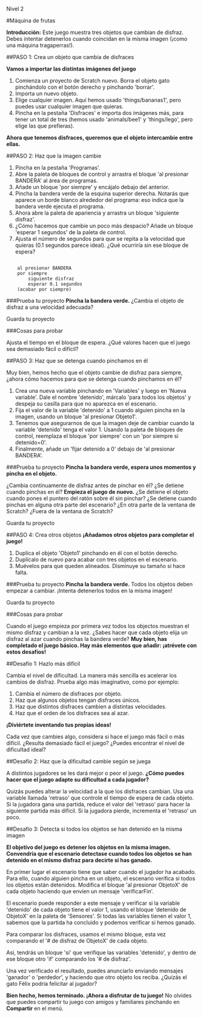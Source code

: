 Nivel 2

#Máquina de frutas

__Introducción:__
Este juego muestra tres objetos que cambian de disfraz. Debes intentar detenerlos cuando coincidan en la misma imagen (¡como una máquina tragaperras!).

##PASO 1: Crea un objeto que cambia de disfraces

__Vamos a importar las distintas imágenes del juego__

1. Comienza un proyecto de Scratch nuevo. Borra el objeto gato pinchándolo con el botón derecho y pinchando 'borrar'.
2. Importa un nuevo objeto.
3. Elige cualquier imagen. Aquí hemos usado 'things/bananas1', pero puedes usar cualquier imagen que quieras.
4. Pincha en la pestaña 'Disfraces' e importa dos imágenes más, para tener un total de tres (hemos usado 'animals/bee1' y 'things/lego', pero elige las que prefieras).

__Ahora que tenemos disfraces, queremos que el objeto intercambie entre ellas.__

##PASO 2: Haz que la imagen cambie

1. Pincha en la pestaña 'Programas'.
2. Abre la paleta de bloques de control y arrastra el bloque 'al presionar BANDERA' al área de programas.
3. Añade un bloque 'por siempre' y encájalo debajo del anterior.
4. Pincha la bandera verde de la esquina superior derecha.  Notarás que aparece un borde blanco alrededor del programa: eso indica que la bandera verde ejecuta el programa.
5. Ahora abre la paleta de apariencia y arrastra un bloque 'siguiente disfraz'.
6. ¿Cómo hacemos que cambie un poco más despacio? Añade un bloque 'esperar 1 segundos' de la paleta de control.
7. Ajusta el número de segundos para que se repita a la velocidad que quieras (0.1 segundos parece ideal). ¿Qué ocurriría sin ese bloque de espera?

```scratch

	al presionar BANDERA
	por siempre		
		siguiente disfraz
		esperar 0.1 segundos
	(acabar por siempre)
```

###Prueba tu proyecto
__Pincha la bandera verde.__ 
¿Cambia el objeto de disfraz a una velocidad adecuada?

Guarda tu proyecto

###Cosas para probar

Ajusta el tiempo en el bloque de espera. ¿Qué valores hacen que el juego sea demasiado fácil o difícil?

##PASO 3: Haz que se detenga cuando pinchamos en él

Muy bien, hemos hecho que el objeto cambie de disfraz para siempre, ¿ahora cómo hacemos para que se detenga cuando pinchamos en él?

1. Crea una nueva variable pinchando en 'Variables' y luego en 'Nueva variable'. Dale el nombre 'detenido', márcalo 'para todos los objetos' y despeja su casilla para que no aparezca en el escenario.
2. Fija el valor de la variable 'detenido' a 1 cuando alguien pincha en la imagen, usando un bloque 'al presionar Objeto1'.
3. Tenemos que asegurarnos de que la imagen deje de cambiar cuando la variable 'detenido' tenga el valor 1. Usando la paleta de bloques de control, reemplaza el bloque 'por siempre' con un 'por siempre si detenido=0'.
4. Finalmente, añade un 'fijar detenido a 0' debajo de 'al presionar BANDERA'.

###Prueba tu proyecto
__Pincha la bandera verde, espera unos momentos y pincha en el objeto.__ 

¿Cambia continuamente de disfraz antes de pinchar en él?
¿Se detiene cuando pinchas en él?
__Empieza el juego de nuevo.__ ¿Se detiene el objeto cuando pones el puntero del ratón sobre él sin pinchar? ¿Se detiene cuando pinchas en alguna otra parte del escenario? ¿En otra parte de la ventana de Scratch? ¿Fuera de la ventana de Scratch?

Guarda tu proyecto

##PASO 4: Crea otros objetos
__¡Añadamos otros objetos para completar el juego!__

1. Duplica el objeto 'Objeto1' pinchando en él con el botón derecho.
2. Duplícalo de nuevo para acabar con tres objetos en el escenario.
3. Muévelos para que queden alineados. Disminuye su tamaño si hace falta.

###Prueba tu proyecto
__Pincha la bandera verde.__ Todos los objetos deben empezar a cambiar. ¡Intenta detenerlos todos en la misma imagen!

Guarda tu proyecto

###Cosas para probar

Cuando el juego empieza por primera vez todos los objectos muestran el mismo disfraz y cambian a la vez. ¿Sabes hacer que cada objeto elija un disfraz al azar cuando pinchas la bandera verde?
__Muy bien, has completado el juego básico. Hay más elementos que añadir: ¡atrévete con estos desafíos!__


##Desafío 1: Hazlo más difícil

Cambia el nivel de dificultad. La manera más sencilla es acelerar los cambios de disfraz. Prueba algo más imaginativo, como por ejemplo:

1. Cambia el número de disfraces por objeto.
2. Haz que algunos objetos tengan disfraces únicos.
3. Haz que distintos disfraces cambien a distintas velocidades.
4. Haz que el orden de los disfraces sea al azar.

__¡Diviértete inventando tus propias ideas!__

Cada vez que cambies algo, considera si hace el juego más fácil o más difícil. ¿Resulta demasiado fácil el juego? ¿Puedes encontrar el nivel de dificultad ideal?

##Desafío 2: Haz que la dificultad cambie según se juega

A distintos jugadores se les dará mejor o peor el juego. __¿Cómo puedes hacer que el juego adapte su dificultad a cada jugador?__

Quizás puedes alterar la velocidad a la que los disfraces cambian. Usa una variable llamada 'retraso' que controle el tiempo de espera de cada objeto. Si la jugadora gana una partida, reduce el valor del 'retraso' para hacer la siguiente partida más difícil. Si la jugadora pierde, incrementa el 'retraso' un poco.

##Desafío 3: Detecta si todos los objetos se han detenido en la misma imagen

__El objetivo del juego es detener los objetos en la misma imagen. Convendría que el escenario detectase cuando todos los objetos se han detenido en el mismo disfraz para decirte si has ganado.__

En primer lugar el escenario tiene que saber cuando el jugador ha acabado. Para ello, cuando alguien pincha en un objeto, el escenario verifica si todos los objetos están detenidos. Modifica el bloque 'al presionar ObjetoX' de cada objeto haciendo que envíen un mensaje 'verificarFin'.

El escenario puede responder a este mensaje y verificar si la variable 'detenido' de cada objeto tiene el valor 1, usando el bloque 'detenido de ObjetoX' en la paleta de 'Sensores'. Si todas las variables tienen el valor 1, sabemos que la partida ha concluido y podemos verificar si hemos ganado.

Para comparar los disfraces, usamos el mismo bloque, esta vez comparando el '# de disfraz de ObjetoX' de cada objeto.

Así, tendrás un bloque 'si' que verifique las variables 'detenido', y dentro de ese bloque otro 'if' comparando los '# de disfraz'.

Una vez verificado el resultado, puedes anunciarlo enviando mensajes 'ganador' o 'perdedor', y haciendo que otro objeto los reciba. ¿Quizás el gato Félix podría felicitar al jugador?

__Bien hecho, hemos terminado. ¡Ahora a disfrutar de tu juego!__
No olvides que puedes compartir tu juego con amigos y familiares pinchando en __Compartir__ en el menú.
